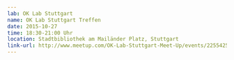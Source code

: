 ```yaml
---
lab: OK Lab Stuttgart
name: OK Lab Stuttgart Treffen
date: 2015-10-27
time: 18:30-21:00 Uhr
location: Stadtbibliothek am Mailänder Platz, Stuttgart
link-url: http://www.meetup.com/OK-Lab-Stuttgart-Meet-Up/events/225542550/
---
```

